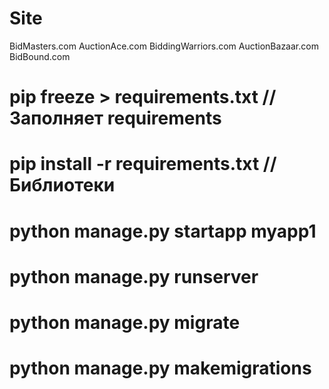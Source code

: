 # Site

BidMasters.com
AuctionAce.com
BiddingWarriors.com
AuctionBazaar.com
BidBound.com


# pip freeze > requirements.txt // Заполняет requirements

# pip install -r requirements.txt // Библиотеки

# python manage.py startapp myapp1

# python manage.py runserver

# python manage.py migrate

# python manage.py makemigrations